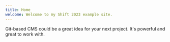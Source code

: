 ```yaml
---
title: Home
welcome: Welcome to my Shift 2023 example site. 
---
```

Git-based CMS could be a great idea for your next project. It's powerful and great to work with.